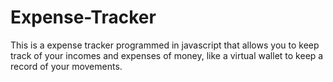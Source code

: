 # Expense-Tracker

This is a expense tracker programmed in javascript that allows you to keep track of your incomes and expenses of money, like a virtual wallet to keep a record of your movements.
